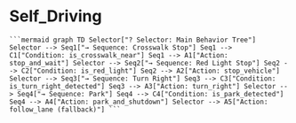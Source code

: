 # Self_Driving



<pre><code>```mermaid graph TD Selector["? Selector: Main Behavior Tree"] Selector --> Seq1["→ Sequence: Crosswalk Stop"] Seq1 --> C1["Condition: is_crosswalk_near"] Seq1 --> A1["Action: stop_and_wait"] Selector --> Seq2["→ Sequence: Red Light Stop"] Seq2 --> C2["Condition: is_red_light"] Seq2 --> A2["Action: stop_vehicle"] Selector --> Seq3["→ Sequence: Turn Right"] Seq3 --> C3["Condition: is_turn_right_detected"] Seq3 --> A3["Action: turn_right"] Selector --> Seq4["→ Sequence: Park"] Seq4 --> C4["Condition: is_park_detected"] Seq4 --> A4["Action: park_and_shutdown"] Selector --> A5["Action: follow_lane (fallback)"] ```</code></pre>
